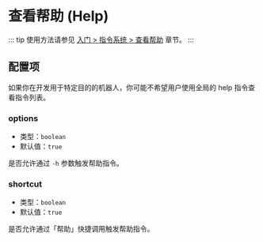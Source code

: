 # 查看帮助 (Help)

::: tip
使用方法请参见 [入门 > 指令系统 > 查看帮助](../../manual/usage/command.md#查看帮助) 章节。
:::

## 配置项

如果你在开发用于特定目的的机器人，你可能不希望用户使用全局的 help 指令查看指令列表。

### options

- 类型：`boolean`
- 默认值：`true`

是否允许通过 `-h` 参数触发帮助指令。

### shortcut

- 类型：`boolean`
- 默认值：`true`

是否允许通过「帮助」快捷调用触发帮助指令。
